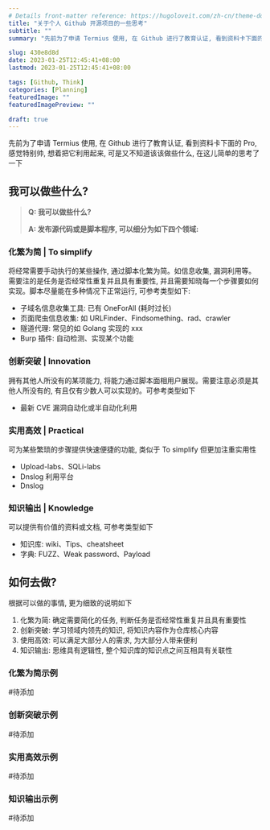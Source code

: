 ```yaml
---
# Details front-matter reference: https://hugoloveit.com/zh-cn/theme-documentation-content/#front-matter
title: "关于个人 Github 开源项目的一些思考"
subtitle: ""
summary: "先前为了申请 Termius 使用, 在 Github 进行了教育认证, 看到资料卡下面的 Pro, 感觉特别帅, 想着把它利用起来, 可是又不知道该该做些什么, 在这儿简单的思考了一下"

slug: 430e8d8d
date: 2023-01-25T12:45:41+08:00
lastmod: 2023-01-25T12:45:41+08:00

tags: [Github, Think]
categories: [Planning]
featuredImage: ""
featuredImagePreview: ""

draft: true
---
```


先前为了申请 Termius 使用, 在 Github 进行了教育认证, 看到资料卡下面的 Pro, 感觉特别帅, 想着把它利用起来, 可是又不知道该该做些什么, 在这儿简单的思考了一下

## 我可以做些什么?

> **Q: 我可以做些什么?**
>  
> **A: 发布源代码或是脚本程序, 可以细分为如下四个领域:**

### **化繁为简 | To simplify**

将经常需要手动执行的某些操作, 通过脚本化繁为简。如信息收集, 漏洞利用等。需要注的是任务是否经常性重复并且具有重要性, 并且需要知晓每一个步骤要如何实现。脚本尽量能在多种情况下正常运行, 可参考类型如下:

- 子域名信息收集工具: 已有 OneForAll (耗时过长)
- 页面爬虫信息收集: 如 URLFinder、Findsomething、rad、crawler
- 隧道代理: 常见的如 Golang 实现的 xxx
- Burp 插件: 自动检测、实现某个功能

### **创新突破 | Innovation**

拥有其他人所没有的某项能力, 将能力通过脚本面相用户展现。需要注意必须是其他人所没有的, 有且仅有少数人可以实现的。可参考类型如下

- 最新 CVE 漏洞自动化或半自动化利用

### **实用高效 | Practical**

可为某些繁琐的步骤提供快速便捷的功能, 类似于 To simplify 但更加注重实用性

- Upload-labs、SQLi-labs
- Dnslog 利用平台
- Dnslog

### **知识输出 | Knowledge**

可以提供有价值的资料或文档, 可参考类型如下

- 知识库: wiki、Tips、cheatsheet
- 字典: FUZZ、Weak password、Payload

## 如何去做?

根据可以做的事情, 更为细致的说明如下

1. 化繁为简: 确定需要简化的任务, 判断任务是否经常性重复并且具有重要性
2. 创新突破: 学习领域内领先的知识, 将知识内容作为仓库核心内容
3. 使用高效: 可以满足大部分人的需求, 为大部分人带来便利
4. 知识输出: 思维具有逻辑性, 整个知识库的知识点之间互相具有关联性

### 化繁为简示例

#待添加

### 创新突破示例

#待添加

### 实用高效示例

#待添加

### 知识输出示例

#待添加